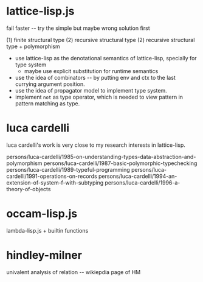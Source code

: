 # lattice-lisp.js

fail faster -- try the simple but maybe wrong solution first

(1) finite structural type
(2) recursive structural type
(2) recursive structural type + polymorphism

- use lattice-lisp as the denotational semantics of lattice-lisp, specially for type system
  - maybe use explicit substitution for runtime semantics
- use the idea of combinators -- by putting env and ctx to the last currying argument position.
- use the idea of propagator model to implement type system.
- implement `not` as type operator, which is needed to view pattern in pattern matching as type.

# luca cardelli

luca cardelli's work is very close to my research interests in lattice-lisp.

persons/luca-cardelli/1985-on-understanding-types-data-abstraction-and-polymorphism
persons/luca-cardelli/1987-basic-polymorphic-typechecking
persons/luca-cardelli/1989-typeful-programming
persons/luca-cardelli/1991-operations-on-records
persons/luca-cardelli/1994-an-extension-of-system-f-with-subtyping
persons/luca-cardelli/1996-a-theory-of-objects

# occam-lisp.js

lambda-lisp.js + builtin functions

# hindley-milner

univalent analysis of relation -- wikiepdia page of HM
